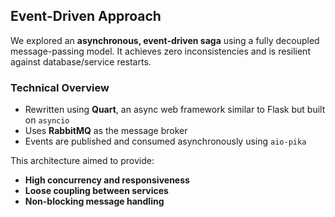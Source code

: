 
## Event-Driven Approach

We explored an **asynchronous, event-driven saga** using a fully decoupled message-passing model. It achieves zero inconsistencies and is resilient against database/service restarts. 

### Technical Overview

- Rewritten using **Quart**, an async web framework similar to Flask but built on `asyncio`
- Uses **RabbitMQ** as the message broker
- Events are published and consumed asynchronously using `aio-pika`

This architecture aimed to provide:

- **High concurrency and responsiveness**
- **Loose coupling between services**
- **Non-blocking message handling**
